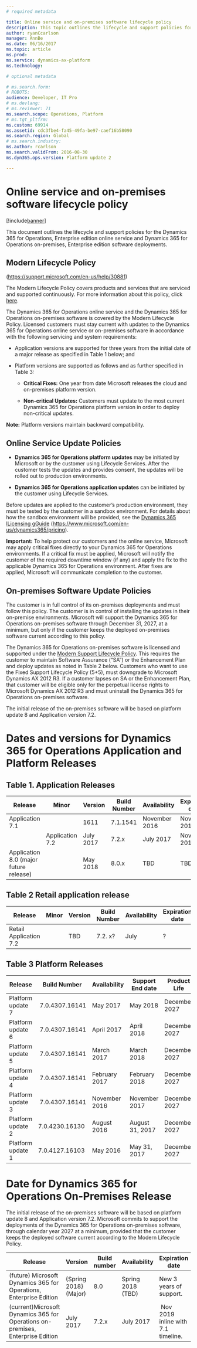 ```yaml
---
# required metadata

title: Online service and on-premises software lifecycle policy
description: This topic outlines the lifecycle and support policies for the Dynamics 365 for Finance and Operations, Enterprise edition online service and on-premises software deployments.
author: ryanCcarlson 
manager: AnnBe
ms.date: 06/16/2017
ms.topic: article
ms.prod: 
ms.service: dynamics-ax-platform
ms.technology: 

# optional metadata

# ms.search.form: 
# ROBOTS: 
audience: Developer, IT Pro
# ms.devlang: 
# ms.reviewer: 71
ms.search.scope: Operations, Platform
# ms.tgt_pltfrm: 
ms.custom: 69914
ms.assetid: cdc3fbe4-fa45-49fa-be97-caef16b58090
ms.search.region: Global
# ms.search.industry: 
ms.author: rcarlson
ms.search.validFrom: 2016-08-30
ms.dyn365.ops.version: Platform update 2

---
```

# Online service and on-premises software lifecycle policy

[!include[banner](../includes/banner.md)]

This document outlines the lifecycle and support policies for the Dynamics 365
for Operations, Enterprise edition online service and Dynamics 365 for
Operations on-premises, Enterprise edition software deployments.

Modern Lifecycle Policy
-----------------------

(<https://support.microsoft.com/en-us/help/30881>)

The Modern Lifecycle Policy covers products and services that are serviced and
supported continuously. For more information about this policy, click
[here](https://support.microsoft.com/en-us/help/30881).

The Dynamics 365 for Operations online service and the Dynamics 365 for
Operations on-premises software is covered by the Modern Lifecycle Policy.
Licensed customers must stay current with updates to the Dynamics 365 for
Operations online service or on-premises software in accordance with the
following servicing and system requirements:

-   Application versions are supported for three years from the initial date of
    a major release as specified in Table 1 below; and

-   Platform versions are supported as follows and as further specified in Table
    3:

    -   **Critical Fixes:** One year from date Microsoft releases the cloud and
        on-premises platform version.

    -   **Non-critical Updates:** Customers must update to the most current
        Dynamics 365 for Operations platform version in order to deploy
        non-critical updates.

**Note:** Platform versions maintain backward compatibility.

Online Service Update Policies
------------------------------

-   **Dynamics 365 for Operations platform updates** may be initiated by
    Microsoft or by the customer using Lifecycle Services. After the customer
    tests the updates and provides consent, the updates will be rolled out to
    production environments.

-   **Dynamics 365 for Operations application updates** can be initiated by the
    customer using Lifecycle Services.

Before updates are applied to the customer’s production environment, they must
be tested by the customer in a sandbox environment. For details about how the
sandbox environment will be provided, see the [Dynamics 365 lLicensing
gGuide](https://microsoft.sharepoint.com/teams/AXPlatform/Shared%20Documents/Licensing%20and%20Software%20Terms/Dynamics%20365%20Licensing%20Guide)
(<https://www.microsoft.com/en-us/dynamics365/pricing>).

**Important:** To help protect our customers and the online service, Microsoft
may apply critical fixes directly to your Dynamics 365 for Operations
environments. If a critical fix must be applied, Microsoft will notify the
customer of the required downtime window (if any) and apply the fix to the
applicable Dynamics 365 for Operations environment. After fixes are applied,
Microsoft will communicate completion to the customer.

On-premises Software Update Policies
------------------------------------

The customer is in full control of its on-premises deployments and must follow
this policy. The customer is in control of installing the updates in their
on-premise environments. Microsoft will support the Dynamics 365 for Operations
on-premises software through December 31, 2027, at a minimum, but only if the
customer keeps the deployed on-premises software current according to this
policy.

The Dynamics 365 for Operations on-premises software is licensed and supported
under the [Modern Support Lifecycle
Policy](https://support.microsoft.com/en-us/help/447912/announcing-microsoft-modern-lifecycle-policy).
This requires the customer to maintain Software Assurance (“SA”) or the
Enhancement Plan and deploy updates as noted in Table 2 below. Customers who
want to use the Fixed Support Lifecycle Policy (5+5), must downgrade to
Microsoft Dynamics AX 2012 R3. If a customer lapses on SA or the Enhancement
Plan, that customer will be eligible only for the perpetual license rights to
Microsoft Dynamics AX 2012 R3 and must uninstall the Dynamics 365 for Operations
on-premises software.

The initial release of the on-premises software will be based on platform update
8 and Application version 7.2.

Dates and versions for Dynamics 365 for Operations Application and Platform Releases
====================================================================================

Table 1. Application Releases
-----------------------------

| Release                                | Minor           | Version   | Build Number | Availability  | Expiration date | Product life  |
|----------------------------------------|-----------------|-----------|--------------|---------------|-----------------|---------------|
| Application 7.1                        |                 | 1611      | 7.1.1541     | November 2016 | November 2019   | December 2027 |
|                                        | Application 7.2 | July 2017 | 7.2.x        | July 2017     | November 2019   | December 2027 |
| Application 8.0 (major future release) |                 | May 2018  | 8.0.x        | TBD           | TBD             | December 2027 |

Table 2 Retail application release
----------------------------------

| Release                | Minor | Version | Build Number | Availability | Expiration date | Product life  |
|------------------------|-------|---------|--------------|--------------|-----------------|---------------|
| Retail Application 7.2 |       | TBD     | 7.2. x?      | July         | ?               | December 2027 |

Table 3 Platform Releases
-------------------------

| Release           | Build Number    | Availability  | Support End date | Product Life  |
|-------------------|-----------------|---------------|------------------|---------------|
| Platform update 7 |  7.0.4307.16141 | May 2017      | May 2018         | December 2027 |
| Platform update 6 |  7.0.4307.16141 | April 2017    | April 2018       | December 2027 |
| Platform update 5 |  7.0.4307.16141 | March 2017    | March 2018       | December 2027 |
| Platform update 4 |  7.0.4307.16141 | February 2017 | February 2018    | December 2027 |
| Platform update 3 |  7.0.4307.16141 | November 2016 | November 2017    | December 2027 |
| Platform update 2 | 7.0.4230.16130  | August 2016   | August 31, 2017  | December 2027 |
| Platform update 1 | 7.0.4127.16103  | May 2016      | May 31, 2017     | December 2027 |

Date for Dynamics 365 for Operations On-Premises Release
========================================================

The initial release of the on-premises software will be based on platform update
8 and Application version 7.2. Microsoft commits to support the deployments of
the Dynamics 365 for Operations on-premises software, through calendar year 2027
at a minimum, provided that the customer keeps the deployed software current
according to the Modern Lifecycle Policy.

| Release                                                                        | Version               | Build number | Availability      | Expiration date                     |
|--------------------------------------------------------------------------------|-----------------------|--------------|-------------------|-------------------------------------|
| (future) Microsoft Dynamics 365 for Operations, Enterprise Edition             | {Spring 2018} (Major) | 8.0          | Spring 2018 (TBD) | New 3 years of support.             |
| (current)Microsoft Dynamics 365 for Operations on-premises, Enterprise Edition | July 2017             | 7.2.x        | July 2017         |  Nov 2019 inline with 7.1 timeline. |
